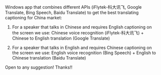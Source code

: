 Windows app that combines different APIs (iFlytek-科大讯飞, Google Translate, Bing Speech, Baidu Translate) to get the best translating captioning for China market:

1. For a speaker that talks in Chinese and requires English captioning on the screen we use:
  Chinese voice recognition (iFlytek-科大讯飞) + Chinese to English translation (Google Translate)

2. For a speaker that talks in English and requires Chinese captioning on the screen we use:
  English voice recognition (Bing Speech) + English to Chinese translation (Baidu Translate)


Open to any suggestion! Thanks!!
